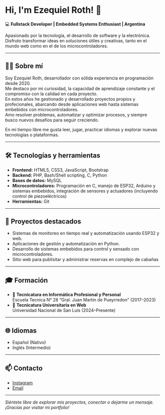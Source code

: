 # Hi, I'm Ezequiel Roth! 👋

💻 **Fullstack Developer | Embedded Systems Enthusiast | Argentina**

Apasionado por la tecnología, el desarrollo de software y la electrónica. Disfruto transformar ideas en soluciones útiles y creativas, tanto en el mundo web como en el de los microcontroladores.

---

## 👨‍💻 Sobre mí

Soy Ezequiel Roth, desarrollador con sólida experiencia en programación desde 2020.  
Me destaco por mi curiosidad, la capacidad de aprendizaje constante y el compromiso con la calidad en cada proyecto.  
En estos años he gestionado y desarrollado proyectos propios y profecionales, abarcando desde aplicaciones web hasta sistemas embebidos con microcontroladores.  
Amo resolver problemas, automatizar y optimizar procesos, y siempre busco nuevos desafíos para seguir creciendo.

En mi tiempo libre me gusta leer, jugar, practicar idiomas y explorar nuevas tecnologías o plataformas.

---

## 🛠️ Tecnologías y herramientas

- **Frontend:** HTML5, CSS3, JavaScript, Bootstrap
- **Backend:** PHP, Bash/Shell scripting, C, Python
- **Bases de datos:** MySQL
- **Microcontroladores:** Programación en C, manejo de ESP32, Arduino y sistemas embebidos, integración de sensores y actuadores (incluyendo control de piezoeléctricos)
- **Herramientas:** Git

---

## 🚀 Proyectos destacados

- Sistemas de monitoreo en tiempo real y automatización usando ESP32 y web.
- Aplicaciones de gestión y automatización en Python.
- Desarrollo de sistemas embebidos para control y sensado con microcontroladores.
- Sitio web para publisitar y administrar reservas en complejo de cabañas

---

## 🎓 Formación

- 📘 **Tecnicatura en Informática Profesional y Personal**  
  Escuela Tecnica N° 28 “Gral. Juan Martin de Pueyrredon” (2017–2023)
- 📙 **Tecnicatura Universitaria en Web**  
  Universidad Nacional de San Luis (2024–Presente)

---

## 🌐 Idiomas

- Español (Nativo)
- Inglés (Intermedio)

---

## 📫 Contacto

- [Instagram](https://www.instagram.com/itszekki)
- [Email](mailto:rothalan83@gmail.com)

---

_Siéntete libre de explorar mis proyectos, conectar o dejarme un mensaje. ¡Gracias por visitar mi portfolio!_
